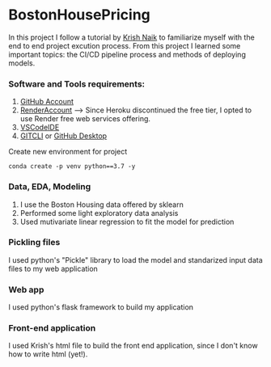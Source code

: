 # BostonHousePricing
In this project I follow a tutorial by [Krish Naik](https://www.youtube.com/watch?v=MJ1vWb1rGwM) to familiarize myself with the end to end project excution process. From this project I learned some important topics: the CI/CD pipeline process and methods of deploying models. 

### Software and Tools requirements:

1. [GitHub Account](https://github.com)
2. [RenderAccount](https://render.com/) --> Since Heroku discontinued the free tier, I opted to use Render free web services offering.
3. [VSCodeIDE](https://code.visualstudio.com/)
4. [GITCLI](https://git-scm.com/book/en/v2/Getting-Started-The-Command-Line) or [GitHub Desktop](https://desktop.github.com/)

Create new environment for project
``` 
conda create -p venv python==3.7 -y

```
### Data, EDA, Modeling
1. I use the Boston Housing data offered by sklearn
2. Performed some light exploratory data analysis
3. Used mutivariate linear regression to fit the model for prediction

### Pickling files
I used python's "Pickle" library to load the model and standarized input data files to my web application

### Web app
I used python's flask framework to build my application

### Front-end application
I used Krish's html file to build the front end application, since I don't know how to write html (yet!). 

